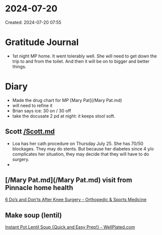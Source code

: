 # 2024-07-20
Created: 2024-07-20 07:55

# Gratitude Journal 

- 1st night MP home. It went tolerably well. She will need to get down the trip to and from the toilet. And then it will be on to bigger and better things.

# Diary 

- Made the drug chart for MP [Mary Pat](/Mary Pat.md)
- will need to refine it
- Brian says ice: 30 on / 30 off
- take the docusate 2 pd at night: it keeps stool soft.

## Scott  [/Scott.md](/Scott.md)

- Loa has her cath procedure on Thursday July 25. She has 70/50 blockages. They may do stents. But because her diabetes since 4 y/o complicates her situation, they may decide that they will have to do surgery.
- 
## [/Mary Pat.md](/Mary Pat.md) visit from Pinnacle home health 

[6 Do’s and Don’ts After Knee Surgery - Orthopedic &amp; Sports Medicine](https://orthosportsmed.com/6-dos-and-donts-after-knee-surgery/ "6 Do’s and Don’ts After Knee Surgery - Orthopedic &amp; Sports Medicine")
## Make soup (lentil)
[Instant Pot Lentil Soup {Quick and Easy Prep!} - WellPlated.com](https://www.wellplated.com/instant-pot-lentil-soup/#wprm-recipe-container-33058 "Instant Pot Lentil Soup {Quick and Easy Prep!} - WellPlated.com")

